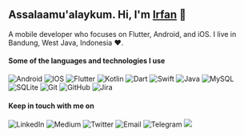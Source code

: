 ## Assalaamu'alaykum. Hi, I'm [Irfan](https://github.com/aman-atg) 👋  

<p>
A mobile developer who focuses on Flutter, Android, and iOS. I live in Bandung, West Java, Indonesia ❤️.
</p>

#### Some of the languages and technologies I use

![Android](https://img.shields.io/badge/Android-FFFFFF?style=flat&logo=android&logoColor=white?link=https://google.com&link=https://google.com)
![IOS](https://img.shields.io/badge/iOS-000000?style=flat&logo=ios&logoColor=white)
![Flutter](https://img.shields.io/badge/Flutter-02569B?style=flat&logo=flutter&logoColor=white)
![Kotlin](https://img.shields.io/badge/Kotlin-0095D5?&style=flat&logo=kotlin&logoColor=white)
![Dart](https://img.shields.io/badge/Dart-0175C2?style=flat&logo=dart&logoColor=white)
![Swift](https://img.shields.io/badge/Swift-FA7343?style=flat&logo=swift&logoColor=white)
![Java](https://img.shields.io/badge/Java-ED8B00?style=flat&logo=java&logoColor=white)
![MySQL](https://img.shields.io/badge/MySQL-00000F?style=flat&logo=mysql&logoColor=white)
![SQLite](https://img.shields.io/badge/SQLite-07405E?style=flat&logo=sqlite&logoColor=white)
![Git](https://img.shields.io/badge/-Git-000000?style=flat&logo=git&logoColor=F05032)
![GitHub](https://img.shields.io/badge/-GitHub-000000?style=flat&logo=github&logoColor=FFFFFF)
![Jira](https://img.shields.io/badge/-Jira-000000?style=flat&logo=jira-software&logoColor=white&logoColor=0052CC)

#### Keep in touch with me on
![LinkedIn](https://img.shields.io/badge/LinkedIn-0077B5?style=flat&logo=linkedin&logoColor=white)
![Medium](https://img.shields.io/badge/Medium-12100E?style=flat&logo=medium&logoColor=white)
![Twitter](https://img.shields.io/badge/Twitter-1DA1F2?style=flat&logo=twitter&logoColor=white)
![Email](https://img.shields.io/badge/Gmail-D14836?style=flat&logo=gmail&logoColor=white)
![Telegram](https://img.shields.io/badge/Telegram-2CA5E0?style=flat&logo=telegram&logoColor=white)
<a href="mailto:dadang.kotz@gmail.com">
  <img src="https://camo.githubusercontent.com/682042cefd12c16c0a35036aede5c81bba484f78d3391b216a7620c9e5807de4/68747470733a2f2f696d672e736869656c64732e696f2f62616467652f656d61696c206d652d2532334431343833362e7376673f267374796c653d666f722d7468652d6261646765266c6f676f3d676d61696c266c6f676f436f6c6f723d7768697465" data-canonical-src="https://img.shields.io/badge/Gmail-D14836?style=flat&logo=gmail&logoColor=white" style="max-width: 100%;">
</a>  
